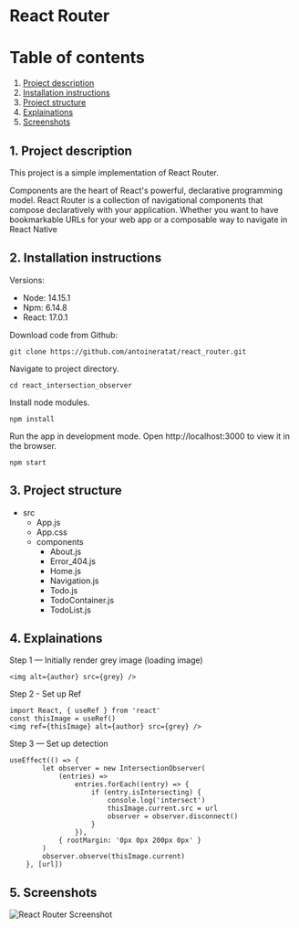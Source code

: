 # React Router

# Table of contents

1. [Project description](#description)
2. [Installation instructions](#installation)
3. [Project structure](#structure)
4. [Explainations](#explainations)
5. [Screenshots](#screenshots)

## 1. Project description<a name="description"></a>

This project is a simple implementation of React Router.

Components are the heart of React's powerful, declarative programming model. React Router is a collection of navigational components that compose declaratively with your application. Whether you want to have bookmarkable URLs for your web app or a composable way to navigate in React Native

## 2. Installation instructions<a name="installation"></a>

Versions:

-   Node: 14.15.1
-   Npm: 6.14.8
-   React: 17.0.1

Download code from Github:

```shell
git clone https://github.com/antoineratat/react_router.git
```

Navigate to project directory.

```shell
cd react_intersection_observer
```

Install node modules.

```shell
npm install
```

Run the app in development mode. Open http://localhost:3000 to view it in the browser.

```shell
npm start
```

## 3. Project structure<a name="structure"></a>

-   src
    -   App.js
    -   App.css
    -   components
        -   About.js
        -   Error_404.js
        -   Home.js
        -   Navigation.js
        -   Todo.js
        -   TodoContainer.js
        -   TodoList.js

## 4. Explainations<a name="explainations"></a>

Step 1 — Initially render grey image (loading image)

```shell
<img alt={author} src={grey} />
```

Step 2 - Set up Ref

```shell
import React, { useRef } from 'react'
const thisImage = useRef()
<img ref={thisImage} alt={author} src={grey} />
```

Step 3 — Set up detection

```shell
useEffect(() => {
		let observer = new IntersectionObserver(
			(entries) =>
				entries.forEach((entry) => {
					if (entry.isIntersecting) {
						console.log('intersect')
						thisImage.current.src = url
						observer = observer.disconnect()
					}
				}),
			{ rootMargin: '0px 0px 200px 0px' }
		)
		observer.observe(thisImage.current)
	}, [url])
```

## 5. Screenshots<a name="screenshots"></a>

![React Router Screenshot](https://github.com/antoineratat/react_lazyloading/blob/main/screenshots/1.PNG?raw=true)
